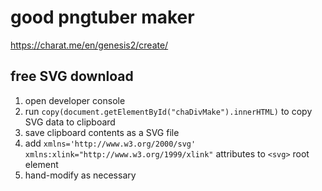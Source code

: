 # good pngtuber maker

https://charat.me/en/genesis2/create/

## free SVG download

1. open developer console
2. run `copy(document.getElementById("chaDivMake").innerHTML)` to copy SVG data to clipboard
3. save clipboard contents as a SVG file
4. add `xmlns='http://www.w3.org/2000/svg'
xmlns:xlink="http://www.w3.org/1999/xlink"` attributes to `<svg>` root element
5. hand-modify as necessary

